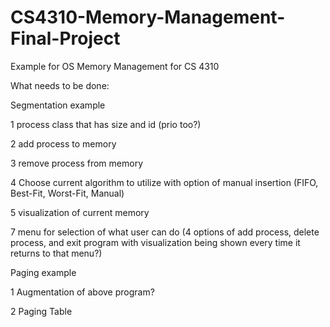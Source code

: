 # CS4310-Memory-Management-Final-Project
Example for OS Memory Management for CS 4310

What needs to be done:

Segmentation example

1 process class that has size and id (prio too?)

2 add process to memory

3 remove process from memory

4 Choose current algorithm to utilize with option of manual insertion (FIFO, Best-Fit, Worst-Fit, Manual)

5 visualization of current memory

7 menu for selection of what user can do (4 options of add process, delete process, and exit program with visualization being shown every time it returns to that menu?) 

Paging example

1 Augmentation of above program?

2 Paging Table
